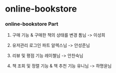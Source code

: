 # online-bookstore


### online-bookstore Part
1. 구매 기능 & 구매한 책의 상태를 변경 톰님 -> 이성희 

2. 유저관리 로그인 파트 알렉스님 -> 안성준님 

3. 리뷰 및 평점 기능 레이첼님 -> 안찬숙님

4. 책 조회 및 정렬 기능 & 책 추천 기능 유니님 -> 하명윤님